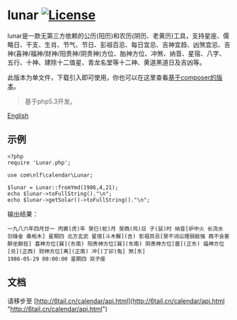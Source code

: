 # lunar [![License](https://img.shields.io/badge/license-MIT-4EB1BA.svg?style=flat-square)](https://github.com/6tail/lunar-php-standalone/blob/master/LICENSE)

lunar是一款无第三方依赖的公历(阳历)和农历(阴历、老黄历)工具，支持星座、儒略日、干支、生肖、节气、节日、彭祖百忌、每日宜忌、吉神宜趋、凶煞宜忌、吉神(喜神/福神/财神/阳贵神/阴贵神)方位、胎神方位、冲煞、纳音、星宿、八字、五行、十神、建除十二值星、青龙名堂等十二神、黄道黑道日及吉凶等。

此版本为单文件，下载引入即可使用，你也可以在这里查看[基于composer的版本](https://github.com/6tail/lunar-php)。

> 基于php5.3开发。

[English](https://github.com/6tail/lunar-php-standalone/blob/master/README_EN.md)

## 示例

    <?php
    require 'Lunar.php';
     
    use com\nlf\calendar\Lunar;
     
    $lunar = Lunar::fromYmd(1986,4,21);
    echo $lunar->toFullString()."\n";
    echo $lunar->getSolar()->toFullString()."\n";

输出结果：

    一九八六年四月廿一 丙寅(虎)年 癸巳(蛇)月 癸酉(鸡)日 子(鼠)时 纳音[炉中火 长流水 剑锋金 桑柘木] 星期四 北方玄武 星宿[斗木獬](吉) 彭祖百忌[癸不词讼理弱敌强 酉不会客醉坐颠狂] 喜神方位[巽](东南) 阳贵神方位[巽](东南) 阴贵神方位[震](正东) 福神方位[兑](正西) 财神方位[离](正南) 冲[(丁卯)兔] 煞[东]
    1986-05-29 00:00:00 星期四 双子座

## 文档

请移步至 [http://6tail.cn/calendar/api.html](http://6tail.cn/calendar/api.html "http://6tail.cn/calendar/api.html")
